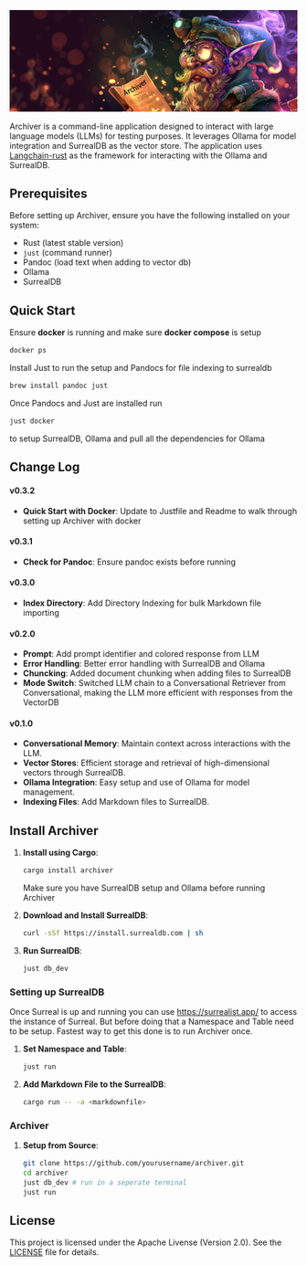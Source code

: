 ![](archiver.png)

Archiver is a command-line application designed to interact with large language models (LLMs) for testing purposes.
It leverages Ollama for model integration and SurrealDB as the vector store. The application uses [Langchain-rust](https://github.com/Abraxas-365/langchain-rust) as the 
framework for interacting with the Ollama and SurrealDB.

## Prerequisites

Before setting up Archiver, ensure you have the following installed on your system:

- Rust (latest stable version)
- `just` (command runner)
- Pandoc (load text when adding to vector db)
- Ollama
- SurrealDB


## Quick Start

Ensure **docker** is running and make sure **docker compose** is setup

```bash
docker ps
```

Install Just to run the setup and Pandocs for file indexing to surrealdb

```bash
brew install pandoc just
```

Once Pandocs and Just are installed run

```bash
just docker
``` 

to setup SurrealDB, Ollama and pull all the dependencies for Ollama

## Change Log

#### v0.3.2
- **Quick Start with Docker**: Update to Justfile and Readme to walk through setting up Archiver with docker

#### v0.3.1
- **Check for Pandoc**: Ensure pandoc exists before running

#### v0.3.0

- **Index Directory**: Add Directory Indexing for bulk Markdown file importing

#### v0.2.0

- **Prompt**: Add prompt identifier and colored response from LLM
- **Error Handling**: Better error handling with SurrealDB and Ollama
- **Chuncking**: Added document chunking when adding files to SurrealDB
- **Mode Switch**: Switched LLM chain to a Conversational Retriever from Conversational, making the LLM more efficient with responses from the VectorDB

#### v0.1.0

- **Conversational Memory**: Maintain context across interactions with the LLM.
- **Vector Stores**: Efficient storage and retrieval of high-dimensional vectors through SurrealDB.
- **Ollama Integration**: Easy setup and use of Ollama for model management.
- **Indexing Files**: Add Markdown files to SurrealDB.

## Install Archiver

1. **Install using Cargo**:
    ```bash
    cargo install archiver
    ```
    Make sure you have SurrealDB setup and Ollama before running Archiver


1. **Download and Install SurrealDB**:
    ```bash
    curl -sSf https://install.surrealdb.com | sh
    ```

2. **Run SurrealDB**:
    ```bash
    just db_dev
    ```

### Setting up SurrealDB

Once Surreal is up and running you can use https://surrealist.app/ to access the instance of Surreal. 
But before doing that a Namespace and Table need to be setup. Fastest way to get this done is to run
Archiver once. 

1. **Set Namespace and Table**:
    ```bash
    just run
    ```

2. **Add Markdown File to the SurrealDB**: 
    ```bash
    cargo run -- -a <markdownfile>
    ```
    

### Archiver

1. **Setup from Source**:
    ```bash
    git clone https://github.com/yourusername/archiver.git
    cd archiver
    just db_dev # run in a seperate terminal
    just run
    ```

## License

This project is licensed under the Apache Livense (Version 2.0). See the [LICENSE](LICENSE.txt) file for details.


